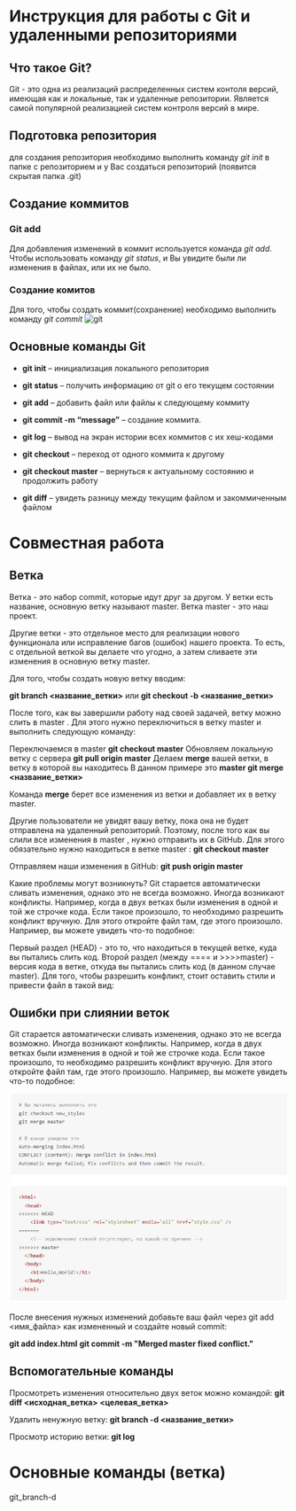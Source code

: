 # Инструкция для работы с Git и удаленными репозиториями

## Что такое Git?

Git - это одна из реализаций распределенных систем контоля версий, имеющая как и локальные, так и удаленные репозитории. Является самой популярной реализацией систем контроля версий в мире.
## Подготовка репозитория 
для создания репозитория необходимо выполнить команду *git init* в папке с репозиторием и у Вас создаться репозиторий (появится скрытая папка .git)

## Создание коммитов

### Git add
Для добавления изменений в коммит используется команда *git add*. Чтобы использовать команду *git status*, и Вы увидите были ли изменения в файлах, или их не было.

### Создание комитов
Для того, чтобы создать коммит(сохранение) необходимо выполнить команду *git commit* ![git](gitcommit.jpg)

## Основные команды Git
+ **git init** – инициализация локального репозитория

+ **git status** – получить информацию от git о его текущем состоянии
+ **git add** – добавить файл или файлы к следующему коммиту
+ **git commit -m “message”** – создание коммита.
+ **git log** – вывод на экран истории всех коммитов с их хеш-кодами
+ **git checkout** – переход от одного коммита к другому
+ **git checkout master** – вернуться к актуальному состоянию и продолжить работу
+ **git diff** – увидеть разницу между текущим файлом и закоммиченным файлом

# Совместная работа
## Ветка
Ветка - это набор commit, которые идут друг за другом. У ветки есть название, основную ветку называют master. Ветка master - это наш проект.

Другие ветки - это отдельное место для реализации нового функционала или исправление багов (ошибок) нашего проекта. То есть, с отдельной веткой вы делаете что угодно, а затем сливаете эти изменения в основную ветку master.

Для того, чтобы создать новую ветку вводим:

**git branch <название_ветки>** или **git checkout -b <название_ветки>**

После того, как вы завершили работу над своей задачей, ветку можно слить в master . Для этого нужно переключиться в ветку master и выполнить следующую команду:

Переключаемся в master **git checkout master** Обновляем локальную ветку с сервера **git pull origin master**
Делаем **merge** вашей ветки, в ветку в которой вы находитесь В данном примере это **master git merge <название_ветки>**

Команда **merge** берет все изменения из ветки и добавляет их в ветку master.

Другие пользователи не увидят вашу ветку, пока она не будет отправлена на удаленный репозиторий. Поэтому, после того как вы слили все изменения в master , нужно отправить их в GitHub. Для этого обязательно нужно находиться в ветке master : **git checkout master**

Отправляем наши изменения в GitHub:
**git push origin master**

Какие проблемы могут возникнуть?
Git старается автоматически сливать изменения, однако это не всегда возможно. Иногда возникают конфликты. Например, когда в двух ветках были изменения в одной и той же строчке кода. Если такое произошло, то необходимо разрешить конфликт вручную. Для этого откройте файл там, где этого произошло. Например, вы можете увидеть что-то подобное:

Первый раздел (HEAD) - это то, что находиться в текущей ветке, куда вы пытались слить код. Второй раздел (между ==== и >>>>master) - версия кода в ветке, откуда вы пытались слить код (в данном случае master). Для того, чтобы разрешить конфликт, стоит оставить стили и привести файл в такой вид:
## Ошибки при слиянии веток

Git старается автоматически сливать изменения, однако это не всегда возможно. Иногда возникают конфликты. Например, когда в двух ветках были изменения в одной и той же строчке кода. Если такое произошло, то необходимо разрешить конфликт вручную. Для этого откройте файл там, где этого произошло. Например, вы можете увидеть что-то подобное:

![exaple](M9yWDgZIZoE.jpg)


После внесения нужных изменений добавьте ваш файл через git add <имя_файла> как измененный и создайте новый commit:

**git add index.html**
**git commit -m "Merged master fixed conflict."**

## Вспомогательные команды
Просмотреть изменения относительно двух веток можно командой:
**git diff <исходная_ветка> <целевая_ветка>**

Удалить ненужную ветку:
**git branch -d <название_ветки>**

Просмотр историю ветки:
**git log**

# Основные команды (ветка)
git_branch-d